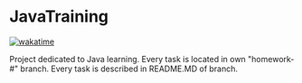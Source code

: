 # JavaTraining

[![wakatime](https://wakatime.com/badge/user/f7dbe84c-6f3c-42e2-b6ac-fcc958d0eabb/project/13a908c5-5295-40a5-bea1-1ce031e964db.svg)](https://wakatime.com/badge/user/f7dbe84c-6f3c-42e2-b6ac-fcc958d0eabb/project/13a908c5-5295-40a5-bea1-1ce031e964db)

Project dedicated to Java learning. Every task is located in own "homework-#" branch. Every task is described in README.MD of branch.
